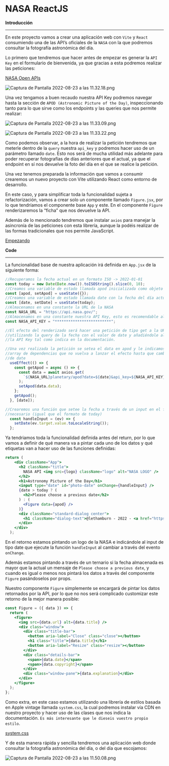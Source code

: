 # NASA ReactJS

**Introducción**

---

En este proyecto vamos a crear una aplicación web con `Vite` y `React` consumiendo una de las API’s oficiales de la `NASA` con la que podremos consultar la fotografía astronómica del día.

Lo primero que tendremos que hacer antes de empezar es generar la `API Key` en el formulario de bienvenida, ya que gracias a esta podremos realizar las peticiones: 

[NASA Open APIs](https://api.nasa.gov/)

![Captura de Pantalla 2022-08-23 a las 11.32.18.png](NASA%20ReactJS%20851999ba45504cad8c860a42d6d48810/Captura_de_Pantalla_2022-08-23_a_las_11.32.18.png)

Una vez tengamos a buen recaudo nuestra API Key podremos navegar hasta la sección de `APOD (Astronomic Picture of the Day)`, inspeccionando tanto para lo que sirve como los endpoints y las queries que nos permite realizar:

![Captura de Pantalla 2022-08-23 a las 11.33.09.png](NASA%20ReactJS%20851999ba45504cad8c860a42d6d48810/Captura_de_Pantalla_2022-08-23_a_las_11.33.09.png)

![Captura de Pantalla 2022-08-23 a las 11.33.22.png](NASA%20ReactJS%20851999ba45504cad8c860a42d6d48810/Captura_de_Pantalla_2022-08-23_a_las_11.33.22.png)

Como podemos observar, a la hora de realizar la petición tendremos que meterle dentro de la `query` nuestra `api_key` y podremos hacer uso de un parámetro llamado `date`. Esto nos será de mucha utilidad más adelante para poder recuperar fotografías de días anteriores que el actual, ya que el endpoint en sí nos devuelve la foto del día en el que se realice la petición.

Una vez tenemos preparada la información que vamos a consumir crearemos un nuevo proyecto con Vite utilizando React como entorno de desarrollo.

En este caso, y para simplificar toda la funcionalidad sujeta a refactorización, vamos a crear solo un componente llamado `Figure.jsx`, por lo que tendríamos el componente base `App` y este. En el componente `Figure` renderizaremos la “ficha” que nos devuelve la API.

Además de lo mencionado tendremos que instalar `axios` para manejar la asincronía de las peticiones con esta librería, aunque la podéis realizar de las formas tradicionales que nos permite JavaScript.

[Empezando](https://axios-http.com/es/docs/intro)

**Code**

---

La funcionalidad base de nuestra aplicación irá definida en `App.jsx` de la siguiente forma:

```jsx
//Recuperamos la fecha actual en un formato ISO -> 2022-01-01
const today = new Date(Date.now()).toISOString().slice(0, 10);
//Creamos una variable de estado llamada apod inicializada como objeto vacío
const [apod, setApod] = useState({});
//Creamos una variable de estado llamada date con la fecha del día actual formateada
const [date, setDate] = useState(today);
//Almacenamos en una constante la URL de la NASA
const NASA_URL = "https://api.nasa.gov/";
//Almacenamos en una constante nuestra API Key, esto es recomendable almacenarlo en una variable de entorno
const NASA_API_KEY = "*************************";

//El efecto del renderizado será hacer una petición de tipo get a la URL de la NASA
//utilizando la query de la fecha con el valor de date y añadiéndole al final 
//la API Key tal como indica en la documentación.

//Una vez realizada la petición se setea el data en apod y le indicamos en el 
//array de dependencias que no vuelva a lanzar el efecto hasta que cambie el estado
//de date
  useEffect(() => {
    const getApod = async () => {
      const data = await axios.get(
        `${NASA_URL}planetary/apod?date=${date}&api_key=${NASA_API_KEY}`
      );
      setApod(data.data);
    };
    getApod();
  }, [date]);

//Crearemos una función que setee la fecha a través de un input en el formato 
//necesario (igual que el formato de today)
  const handleInput = (ev) => {
    setDate(ev.target.value.toLocaleString());
  };
```

Ya tendriamos toda la funcionalidad definida antes del return, por lo que vamos a definir de qué manera va a pintar cada uno de los datos y qué etiquetas van a hacer uso de las funciones definidas:

```jsx
return (
    <div className="App">
      <h2 className="title">
        NASA API <img src={logo} className="logo" alt="NASA LOGO" />
      </h2>
      <h1>Astronomy Picture of the Day</h1>
      <input type="date" id="photo-date" onChange={handleInput} />
      {date > today ? (
        <h2>Please choose a previous date</h2>
      ) : (
        <Figure data={apod} />
      )}
      <div className="standard-dialog center">
        <h1 className="dialog-text">@lethamburn - 2022 - <a href="https://api.nasa.gov/">https://api.nasa.gov/</a></h1>
      </div>
    </div>
  );
```

En el retorno estamos pintando un logo de la NASA e indicándole al input de tipo date que ejecute la función `handleInput` al cambiar a través del evento `onChange`.

Además estamos pintando a través de un ternario si la fecha almacenada es mayor que la actual un mensaje de `Please choose a previous date`, y cuando es igual o menos nos pintará los datos a través del componente `Figure` pasándoselos por props.

Nuestro componente `Figure` simplemente se encargará de pintar los datos retornados por la API, por lo que no nos será complicado customizar este retorno de la mejor manera posible:

```jsx
const Figure = ({ data }) => {
  return (
    <figure>
      <img src={data.url} alt={data.title} />
      <div class="window">
        <div class="title-bar">
          <button aria-label="Close" class="close"></button>
          <h1 class="title">{data.title}</h1>
          <button aria-label="Resize" class="resize"></button>
        </div>
        <div class="details-bar">
          <span>{data.date}</span>
          <span>{data.copyright}</span>
        </div>
        <div class="window-pane">{data.explanation}</div>
      </div>
    </figure>
  );
};
```

Como extra, en este caso estamos utilizando una librería de estilos basada en Apple vintage llamada `system.css`, la cual podremos instalar vía CDN en nuestro proyecto y hacer uso de las clases que nos indica la documentación. `Es más interesante que le dieseis vuestro propio estilo`.

[system.css](https://sakofchit.github.io/system.css/)

Y de esta manera rápida y sencilla tendremos una aplicación web donde consultar la fotografía astronómica del día, o del día que escojamos:

![Captura de Pantalla 2022-08-23 a las 11.50.08.png](NASA%20ReactJS%20851999ba45504cad8c860a42d6d48810/Captura_de_Pantalla_2022-08-23_a_las_11.50.08.png)